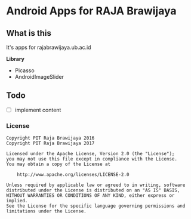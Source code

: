 # Android Apps for RAJA Brawijaya

## What is this
It's apps for rajabrawijaya.ub.ac.id

**Library**

- Picasso
- AndroidImageSlider

## Todo
- [ ] implement content


### License
    Copyright PIT Raja Brawijaya 2016
    Copyright PIT Raja Brawijaya 2017
    
    Licensed under the Apache License, Version 2.0 (the "License");
    you may not use this file except in compliance with the License.
    You may obtain a copy of the License at
    
        http://www.apache.org/licenses/LICENSE-2.0
    
    Unless required by applicable law or agreed to in writing, software
    distributed under the License is distributed on an "AS IS" BASIS,
    WITHOUT WARRANTIES OR CONDITIONS OF ANY KIND, either express or implied.
    See the License for the specific language governing permissions and
    limitations under the License.

